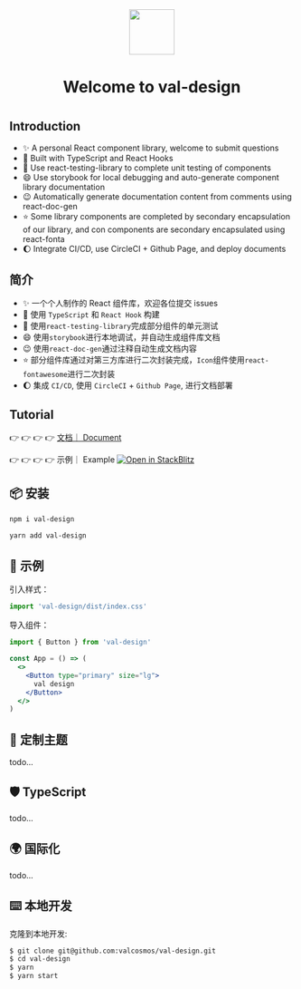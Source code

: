 <div style="margin-bottom: 40px; text-align: center">
  <a href="javascript:;">
    <img width="80px" src="https://valzt.cn/media/avatar_me.png">
  </a>
</div>

<h1 style="margin-bottom: 40px; text-align: center">Welcome to val-design</h1>

## Introduction

- ✨ A personal React component library, welcome to submit questions
- 🔭 Built with TypeScript and React Hooks
- 🌱 Use react-testing-library to complete unit testing of components
- 😄 Use storybook for local debugging and auto-generate component library documentation
- 😉 Automatically generate documentation content from comments using react-doc-gen
- ⭐️ Some library components are completed by secondary encapsulation of our library, and con components are secondary encapsulated using react-fonta
- 🌔 Integrate CI/CD, use CircleCI + Github Page, and deploy documents

## 简介

- ✨ 一个个人制作的 React 组件库，欢迎各位提交 issues
- 🔭 使用 `TypeScript` 和 `React Hook` 构建
- 🌱 使用`react-testing-library`完成部分组件的单元测试
- 😄 使用`storybook`进行本地调试，并自动生成组件库文档
- 😉 使用`react-doc-gen`通过注释自动生成文档内容
- ⭐️ 部分组件库通过对第三方库进行二次封装完成，`Icon`组件使用`react-fontawesome`进行二次封装
- 🌔 集成 `CI/CD`, 使用 `CircleCI` + `Github Page`, 进行文档部署

## Tutorial

👉 👉 👉 👉 [文档｜ Document](https://valcosmos.github.io/val-design/?path=/docs/val-design-introduction--page)

👉 👉 👉 👉 示例｜ Example [![Open in StackBlitz](https://developer.stackblitz.com/img/open_in_stackblitz.svg)](https://stackblitz.com/edit/vitejs-vite-jvn7fm)

## 📦 安装

```bash
npm i val-design
```

```bash
yarn add val-design
```

## 🔨 示例

引入样式：

```jsx
import 'val-design/dist/index.css'
```

导入组件：

```jsx
import { Button } from 'val-design'

const App = () => (
  <>
    <Button type="primary" size="lg">
      val design
    </Button>
  </>
)
```

## 🌈 定制主题

todo...

## 🛡 TypeScript

todo...

## 🌍 国际化

todo...

## ⌨️ 本地开发

克隆到本地开发:

```bash
$ git clone git@github.com:valcosmos/val-design.git
$ cd val-design
$ yarn
$ yarn start
```
